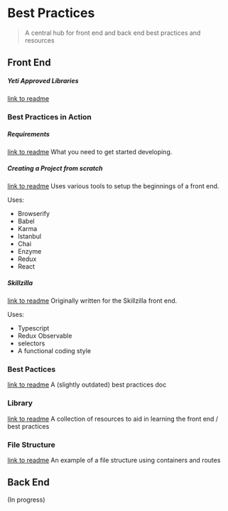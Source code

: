 # Best Practices
> A central hub for front end and back end best practices and resources

## Front End

##### Yeti Approved Libraries
[link to readme](JavaScript/ApprovedLibraries.md)

### Best Practices in Action
##### Requirements
[link to readme](JavaScript/requirements.md)
What you need to get started developing.

##### Creating a Project from scratch
[link to readme](JavaScript/setup.md)
Uses various tools to setup the beginnings of a front end.

Uses:
* Browserify
* Babel
* Karma
* Istanbul
* Chai
* Enzyme
* Redux
* React

##### Skillzilla
[link to readme](JavaScript/examples/Skillzilla.md)
Originally written for the Skillzilla front end.

Uses:
* Typescript
* Redux Observable
* selectors
* A functional coding style

### Best Pactices
[link to readme](JavaScript/bestpractices.md)
A (slightly outdated) best practices doc

### Library
[link to readme](JavaScript/library.md)
A collection of resources to aid in learning the front end / best practices

### File Structure
[link to readme](JavaScript/filestructure.md)
An example of a file structure using containers and routes


## Back End
(In progress)
